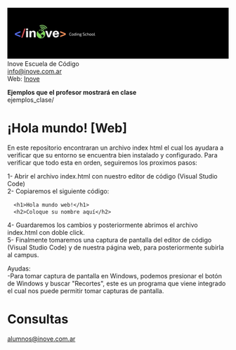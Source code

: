 ![Inove banner](inove.jpg)
Inove Escuela de Código\
info@inove.com.ar\
Web: [Inove](http://inove.com.ar)

__Ejemplos que el profesor mostrará en clase__\
ejemplos_clase/


# ¡Hola mundo! [Web]
En este repositorio encontraran un archivo index html el cual los ayudara a verificar que su entorno se encuentra bien instalado y configurado. Para verificar que todo esta en orden, seguiremos los proximos pasos:

1- Abrir el archivo index.html con nuestro editor de código (Visual Studio Code)\
2- Copiaremos el siguiente código: 
```
  <h1>Hola mundo web!</h1>
  <h2>Coloque su nombre aquí</h2>
 ```
4- Guardaremos los cambios y posteriormente abrimos el archivo index.html con doble click.\
5- Finalmente tomaremos una captura de pantalla del editor de código (Visual Studio Code) y de nuestra página web, para posteriormente subirla al campus.

Ayudas:\
-Para tomar captura de pantalla en Windows, podemos presionar el botón de Windows y buscar "Recortes", este es un programa que viene integrado el cual nos puede permitir tomar capturas de pantalla.

# Consultas
alumnos@inove.com.ar
